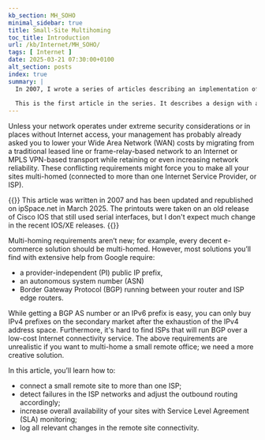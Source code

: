 ```yaml
---
kb_section: MH_SOHO
minimal_sidebar: true
title: Small-Site Multihoming
toc_title: Introduction
url: /kb/Internet/MH_SOHO/
tags: [ Internet ]
date: 2025-03-21 07:30:00+0100
alt_section: posts
index: true
summary: |
  In 2007, I wrote a series of articles describing an implementation of small-site (BGP-less) multihoming in the IPv4 world. It seems that this topic is still interesting, as I recently received requests to republish them, and it may (sadly enough) apply equally well to the IPv6 world.
  
  This is the first article in the series. It describes a design with a single router using two uplinks to two upstream ISPs.
---
```

Unless your network operates under extreme security considerations or in places without Internet access, your management has probably already asked you to lower your Wide Area Network (WAN) costs by migrating from a traditional leased line or frame-relay-based network to an Internet or MPLS VPN-based transport while retaining or even increasing network reliability. These conflicting requirements might force you to make all your sites multi-homed (connected to more than one Internet Service Provider, or ISP).
<!--more-->
{{<note migrated>}}
This article was written in 2007 and has been updated and republished on ipSpace.net in March 2025. The printouts were taken on an old release of Cisco IOS that still used serial interfaces, but I don't expect much change in the recent IOS/XE releases.
{{</note>}}

Multi-homing requirements aren’t new; for example, every decent e-commerce solution should be multi-homed. However, most solutions you’ll find with extensive help from Google require:

* a provider-independent (PI) public IP prefix,
* an autonomous system number (ASN)
* Border Gateway Protocol (BGP) running between your router and ISP edge routers. 

While getting a BGP AS number or an IPv6 prefix is easy, you can only buy IPv4 prefixes on the secondary market after the exhaustion of the IPv4 address space. Furthermore, it's hard to find ISPs that will run BGP over a low-cost Internet connectivity service. The above requirements are unrealistic if you want to multi-home a small remote office; we need a more creative solution.

In this article, you’ll learn how to:

* connect a small remote site to more than one ISP;
* detect failures in the ISP networks and adjust the outbound routing accordingly;
* increase overall availability of your sites with Service Level Agreement (SLA) monitoring;
* log all relevant changes in the remote site connectivity.
